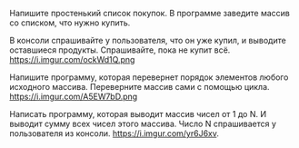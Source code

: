Напишите простенький список покупок. В программе заведите массив со списком, что нужно купить.

В консоли спрашивайте у пользователя, что он уже купил, и выводите оставшиеся продукты. Спрашивайте, пока не купит всё.
https://i.imgur.com/ockWd1Q.png

Напишите программу, которая перевернет порядок элементов любого исходного массива. Переверните массив сами с помощью цикла. https://i.imgur.com/A5EW7bD.png

Написать программу, которая выводит массив чисел от 1 до N. И выводит сумму всех чисел этого массива. Число N спрашивается у пользователя из консоли. https://i.imgur.com/yr6J6xv.
